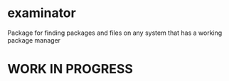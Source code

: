 # examinator

Package for finding packages and files on any system that has a working package manager

# WORK IN PROGRESS

